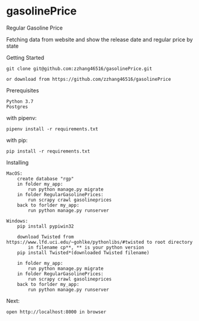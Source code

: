 # gasolinePrice

Regular Gasoline Price

Fetching data from website and show the release date and regular price by state


Getting Started

    git clone git@github.com:zzhang46516/gasolinePrice.git

    or download from https://github.com/zzhang46516/gasolinePrice

Prerequisites

    Python 3.7
    Postgres

with pipenv:

    pipenv install -r requirements.txt
    
with pip:

    pip install -r requirements.txt



Installing

    MacOS:
        create database "rgp"
        in folder my_app:
            run python manage.py migrate
        in folder RegularGasolinePrices:
            run scrapy crawl gasolineprices
        back to forlder my_app:
            run python manage.py runserver
    
    Windows:
        pip install pypiwin32
        
        download Twisted from https://www.lfd.uci.edu/~gohlke/pythonlibs/#twisted to root directory
            in filename cp**, ** is your python version
        pip install Twisted*(downloaded Twisted filename)
        
        in folder my_app:
            run python manage.py migrate
        in folder RegularGasolinePrices:
            run scrapy crawl gasolineprices
        back to forlder my_app:
            run python manage.py runserver
        

Next:
    
    open http://localhost:8000 in browser
